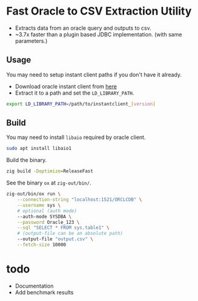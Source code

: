# Fast Oracle to CSV Extraction Utility

- Extracts data from an oracle query and outputs to csv.
- ~3.7x faster than a plugin based JDBC implementation. (with same parameters.)

## Usage

You may need to setup instant client paths if you don't have it already.

- Download oracle instant client from [here](https://www.oracle.com/database/technologies/instant-client/downloads.html)
- Extract it to a path and set the `LD_LIBRARY_PATH`.

```sh
export LD_LIBRARY_PATH=/path/to/instantclient_[version]
```

## Build

You may need to install `libaio` required by oracle client.
```sh
sudo apt install libaio1
```

Build the binary.
```sh
zig build -Doptimize=ReleaseFast
```
See the binary `ox` at `zig-out/bin/`.


```sh
zig-out/bin/ox run \
    --connection-string "localhost:1521/ORCLCDB" \
    --username sys \
    # optional (auth mode)
    --auth-mode SYSDBA \
    --password Oracle_123 \
    --sql "SELECT * FROM sys.table1" \
    # (output-file can be an absolute path)
    --output-file "output.csv" \
    --fetch-size 10000
```


# todo
- Documentation
- Add benchmark results
